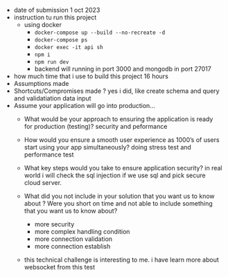  - date of  submission 1 oct 2023
 - instruction tu run this project
	 - using docker
		 - `docker-compose up --build --no-recreate -d`
		 - `docker-compose ps`
		 - `docker exec -it api sh`
		 - `npm i`
		 - `npm run dev`
		 - backend will running in port 3000 and mongodb in port 27017
 - how much time that i use to build this project 16 hours
 - Assumptions made
 - Shortcuts/Compromises made ? yes i did, like create schema and query and validatiation data input 
 - Assume your application will go into production...
	 - What would be your approach to ensuring the application is ready for production
		(testing)? security and peformance
	
	 - How would you ensure a smooth user experience as 1000’s of users start using your app simultaneously?  doing stress test and performance test
	 - What key steps would you take to ensure application security? in real world i will check the sql injection if we use sql and pick secure cloud server.
	 - What did you not include in your solution that you want us to know about ? Were you short on time and not able to include something that you want us to know about? 
		 - more security
		 - more complex handling condition
		 - more connection validation
		 - more connection establish
	 - this technical challenge is interesting to me. i have learn more about websocket from this test
